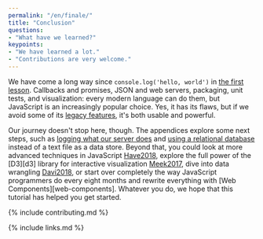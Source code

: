 ```yaml
---
permalink: "/en/finale/"
title: "Conclusion"
questions:
- "What have we learned?"
keypoints:
- "We have learned a lot."
- "Contributions are very welcome."
---
```


We have come a long way since `console.log('hello, world')` in [the first lesson](../basics/).
Callbacks and promises,
JSON and web servers,
packaging, unit tests, and visualization:
every modern language can do them,
but JavaScript is an increasingly popular choice.
Yes,
it has its flaws,
but if we avoid some of its [legacy features](../legacy/),
it's both usable and powerful.

Our journey doesn't stop here, though.
The appendices explore some next steps,
such as [logging what our server does](../logging/)
and [using a relational database](../db/) instead of a text file
as a data store.
Beyond that,
you could look at more advanced techniques in JavaScript [Have2018](#BIB),
explore the full power of the [D3][d3] library for interactive visualization [Meek2017](#BIB),
dive into data wrangling [Davi2018](#BIB),
or start over completely the way JavaScript programmers do every eight months
and rewrite everything with [Web Components][web-components].
Whatever you do,
we hope that this tutorial has helped you get started.

{% include contributing.md %}

{% include links.md %}
